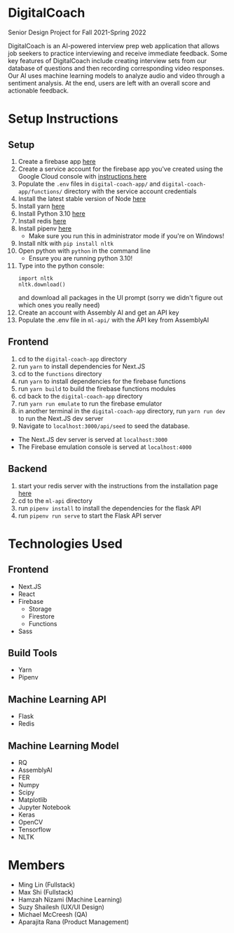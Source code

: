 # DigitalCoach
Senior Design Project for Fall 2021-Spring 2022

DigitalCoach is an AI-powered interview prep web application that allows job seekers to practice interviewing and receive immediate feedback. Some key features of DigitalCoach include creating interview sets from our database of questions and then recording corresponding video responses. Our AI uses machine learning models to analyze audio and video through a sentiment analysis. At the end, users are left with an overall score and actionable feedback. 

# Setup Instructions

## Setup
1. Create a firebase app [here](https://console.firebase.google.com)
1. Create a service account for the firebase app you've created using the Google Cloud console with [instructions here](https://cloud.google.com/iam/docs/creating-managing-service-accounts#creating)
1. Populate the `.env` files in `digital-coach-app/` and `digital-coach-app/functions/` directory with the service account credentials
1. Install the latest stable version of Node [here](https://nodejs.org/en/)
1. Install yarn [here](https://classic.yarnpkg.com/en/docs/install)
1. Install Python 3.10 [here](https://www.python.org/downloads/)
1. Install redis [here](https://redis.io/docs/getting-started/)
1. Install pipenv [here](https://pipenv.pypa.io/en/latest/)
    - Make sure you run this in administrator mode if you're on Windows!
1. Install nltk with `pip install nltk`
1. Open python with `python` in the command line
    - Ensure you are running python 3.10!
1. Type into the python console:
    ```
    import nltk
    nltk.download()
    ```
    and download all packages in the UI prompt (sorry we didn't figure out which ones you really need)
1. Create an account with Assembly AI and get an API key
1. Populate the .env file in `ml-api/` with the API key from AssemblyAI

## Frontend
1. cd to the `digital-coach-app` directory
1. run `yarn` to install dependencies for Next.JS
1. cd to the `functions` directory
1. run `yarn` to install dependencies for the firebase functions
1. run `yarn build` to build the firebase functions modules
1. cd back to the `digital-coach-app` directory
1. run `yarn run emulate` to run the firebase emulator
1. in another terminal in the `digital-coach-app` directory, run `yarn run dev` to run the Next.JS dev server
1. Navigate to `localhost:3000/api/seed` to seed the database.
- The Next.JS dev server is served at `localhost:3000`
- The Firebase emulation console is served at `localhost:4000`

## Backend
1. start your redis server with the instructions from the installation page [here](https://redis.io/docs/getting-started/)
1. cd to the `ml-api` directory
1. run `pipenv install` to install the dependencies for the flask API
1. run `pipenv run serve` to start the Flask API server

# Technologies Used
## Frontend
 - Next.JS
 - React
 - Firebase
    - Storage
    - Firestore
    - Functions
 - Sass

## Build Tools
 - Yarn
 - Pipenv

## Machine Learning API
 - Flask
 - Redis
## Machine Learning Model
 - RQ
 - AssemblyAI
 - FER
 - Numpy
 - Scipy
 - Matplotlib
 - Jupyter Notebook
 - Keras
 - OpenCV
 - Tensorflow
 - NLTK



# Members
 - Ming Lin (Fullstack)
 - Max Shi (Fullstack)
 - Hamzah Nizami (Machine Learning)
 - Suzy Shailesh (UX/UI Design)
 - Michael McCreesh (QA)
 - Aparajita Rana (Product Management)




